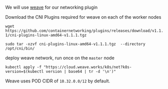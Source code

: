 We will use [weave](https://www.weave.works/docs/net/latest/kubernetes/kube-addon/) for our networking plugin

Download the CNI Plugins required for weave on each of the worker nodes

`wget https://github.com/containernetworking/plugins/releases/download/v1.1.1/cni-plugins-linux-amd64-v1.1.1.tgz`

`sudo tar -xzvf cni-plugins-linux-amd64-v1.1.1.tgz  --directory /opt/cni/bin/`

deploy weave network, run once on the `master` node

`kubectl apply -f "https://cloud.weave.works/k8s/net?k8s-version=$(kubectl version | base64 | tr -d '\n')"`

Weave uses POD CIDR of `10.32.0.0/12` by default.